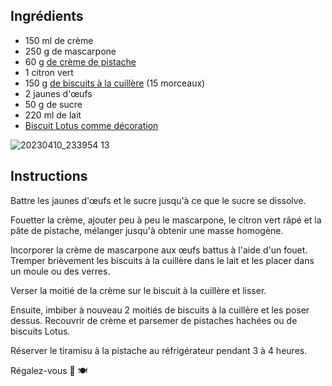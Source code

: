## Ingrédients

-   150 ml de crème
-   250 g de mascarpone
-   60 g [de crème de pistache](https://amzn.to/43vYFWB)
-   1 citron vert
-   150 g [de biscuits à la cuillère](https://amzn.to/43D7rCu) (15 morceaux)
-   2 jaunes d'œufs
-   50 g de sucre
-   220 ml de lait
-   [Biscuit Lotus comme décoration](https://amzn.to/3MGWU31)

![20230410_233954 13](https://ramiboutas.s3.amazonaws.com/khadija/media/images/20230410_233954_13.width-800.jpg)

## Instructions

Battre les jaunes d'œufs et le sucre jusqu'à ce que le sucre se dissolve.

Fouetter la crème, ajouter peu à peu le mascarpone, le citron vert râpé et la pâte de pistache, mélanger jusqu'à obtenir une masse homogène.

Incorporer la crème de mascarpone aux œufs battus à l'aide d'un fouet.
Tremper brièvement les biscuits à la cuillère dans le lait et les placer dans un moule ou des verres.

Verser la moitié de la crème sur le biscuit à la cuillère et lisser.

Ensuite, imbiber à nouveau 2 moitiés de biscuits à la cuillère et les poser dessus. Recouvrir de crème et parsemer de pistaches hachées ou de biscuits Lotus.

Réserver le tiramisu à la pistache au réfrigérateur pendant 3 à 4 heures.

Régalez-vous 🍪 🍽
